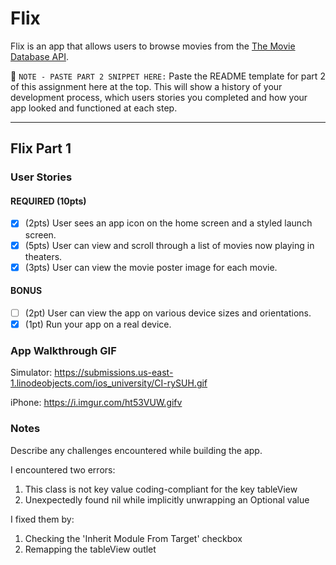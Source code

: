 # Flix

Flix is an app that allows users to browse movies from the [The Movie Database API](http://docs.themoviedb.apiary.io/#).

📝 `NOTE - PASTE PART 2 SNIPPET HERE:` Paste the README template for part 2 of this assignment here at the top. This will show a history of your development process, which users stories you completed and how your app looked and functioned at each step.

---

## Flix Part 1

### User Stories

#### REQUIRED (10pts)
- [x] (2pts) User sees an app icon on the home screen and a styled launch screen.
- [x] (5pts) User can view and scroll through a list of movies now playing in theaters.
- [x] (3pts) User can view the movie poster image for each movie.

#### BONUS
- [ ] (2pt) User can view the app on various device sizes and orientations.
- [x] (1pt) Run your app on a real device.

### App Walkthrough GIF
Simulator: https://submissions.us-east-1.linodeobjects.com/ios_university/CI-rySUH.gif

iPhone: https://i.imgur.com/ht53VUW.gifv

### Notes
Describe any challenges encountered while building the app.

I encountered two errors:
1. This class is not key value coding-compliant for the key tableView
2. Unexpectedly found nil while implicitly unwrapping an Optional value

I fixed them by:
1. Checking the 'Inherit Module From Target' checkbox
2. Remapping the tableView outlet
